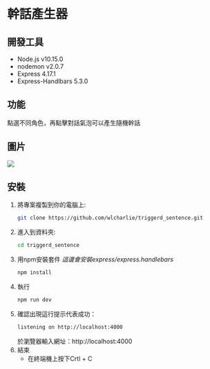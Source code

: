 # 幹話產生器

## 開發工具
* Node.js v10.15.0
* nodemon v2.0.7
* Express 4.17.1
* Express-Handlbars 5.3.0

## 功能
點選不同角色，再點擊對話氣泡可以產生隨機幹話

## 圖片
<img src="https://i.imgur.com/tfvWWU1.png">

## 安裝
1. 將專案複製到你的電腦上:
   ```sh
   git clone https://github.com/wlcharlie/triggerd_sentence.git
   ```
2. 進入到資料夾:
    ```sh
    cd triggerd_sentence
    ```
3. 用npm安裝套件 *這邊會安裝express/express.handlebars*
   ```sh
   npm install
   ```
4. 執行
   ```sh
   npm run dev
   ```
5. 確認出現這行提示代表成功：
    ```sh
    listening on http://localhost:4000
    ```
    於瀏覽器輸入網址：http://localhost:4000
7. 結束
    * 在終端機上按下Crtl + C